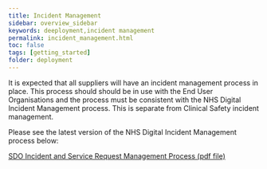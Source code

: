 ```yaml
---
title: Incident Management
sidebar: overview_sidebar
keywords: deeployment,incident management
permalink: incident_management.html
toc: false
tags: [getting_started]
folder: deployment
---
```


It is expected that all suppliers will have an incident management process in place. This process should should be in use with the End User Organisations and the process must be consistent with the NHS Digital Incident Management process. This is separate from Clinical Safety incident management.

Please see the latest version of the NHS Digital Incident Management process below:

<a href="files/SDO_Incident_and_Service_Request_Management_Process" download>SDO Incident and Service Request Management Process (pdf file)</a>
